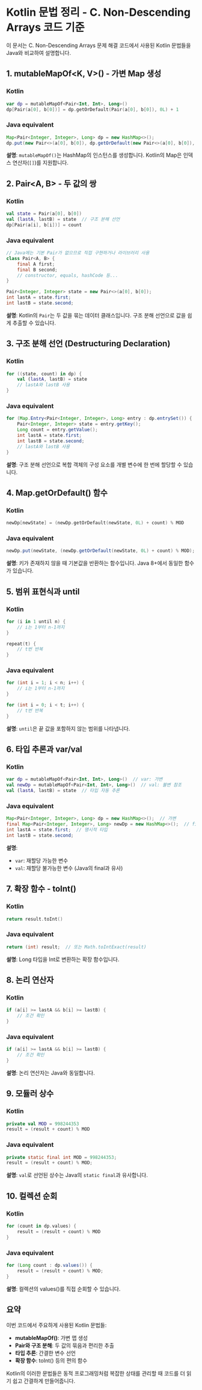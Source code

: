 # Kotlin 문법 정리 - C. Non-Descending Arrays 코드 기준

이 문서는 C. Non-Descending Arrays 문제 해결 코드에서 사용된 Kotlin 문법들을 Java와 비교하여 설명합니다.

## 1. mutableMapOf<K, V>() - 가변 Map 생성

### Kotlin
```kotlin
var dp = mutableMapOf<Pair<Int, Int>, Long>()
dp[Pair(a[0], b[0])] = dp.getOrDefault(Pair(a[0], b[0]), 0L) + 1
```

### Java equivalent
```java
Map<Pair<Integer, Integer>, Long> dp = new HashMap<>();
dp.put(new Pair<>(a[0], b[0]), dp.getOrDefault(new Pair<>(a[0], b[0]), 0L) + 1);
```

**설명**: `mutableMapOf()`는 HashMap의 인스턴스를 생성합니다. Kotlin의 Map은 인덱스 연산자(`[]`)를 지원합니다.

## 2. Pair<A, B> - 두 값의 쌍

### Kotlin
```kotlin
val state = Pair(a[0], b[0])
val (lastA, lastB) = state  // 구조 분해 선언
dp[Pair(a[i], b[i])] = count
```

### Java equivalent
```java
// Java에는 기본 Pair가 없으므로 직접 구현하거나 라이브러리 사용
class Pair<A, B> {
    final A first;
    final B second;
    // constructor, equals, hashCode 등...
}

Pair<Integer, Integer> state = new Pair<>(a[0], b[0]);
int lastA = state.first;
int lastB = state.second;
```

**설명**: Kotlin의 `Pair`는 두 값을 묶는 데이터 클래스입니다. 구조 분해 선언으로 값을 쉽게 추출할 수 있습니다.

## 3. 구조 분해 선언 (Destructuring Declaration)

### Kotlin
```kotlin
for ((state, count) in dp) {
    val (lastA, lastB) = state
    // lastA와 lastB 사용
}
```

### Java equivalent
```java
for (Map.Entry<Pair<Integer, Integer>, Long> entry : dp.entrySet()) {
    Pair<Integer, Integer> state = entry.getKey();
    Long count = entry.getValue();
    int lastA = state.first;
    int lastB = state.second;
    // lastA와 lastB 사용
}
```

**설명**: 구조 분해 선언으로 복합 객체의 구성 요소를 개별 변수에 한 번에 할당할 수 있습니다.

## 4. Map.getOrDefault() 함수

### Kotlin
```kotlin
newDp[newState] = (newDp.getOrDefault(newState, 0L) + count) % MOD
```

### Java equivalent
```java
newDp.put(newState, (newDp.getOrDefault(newState, 0L) + count) % MOD);
```

**설명**: 키가 존재하지 않을 때 기본값을 반환하는 함수입니다. Java 8+에서 동일한 함수가 있습니다.

## 5. 범위 표현식과 until

### Kotlin
```kotlin
for (i in 1 until n) {
    // i는 1부터 n-1까지
}

repeat(t) {
    // t번 반복
}
```

### Java equivalent
```java
for (int i = 1; i < n; i++) {
    // i는 1부터 n-1까지
}

for (int i = 0; i < t; i++) {
    // t번 반복
}
```

**설명**: `until`은 끝 값을 포함하지 않는 범위를 나타냅니다.

## 6. 타입 추론과 var/val

### Kotlin
```kotlin
var dp = mutableMapOf<Pair<Int, Int>, Long>()  // var: 가변
val newDp = mutableMapOf<Pair<Int, Int>, Long>()  // val: 불변 참조
val (lastA, lastB) = state  // 타입 자동 추론
```

### Java equivalent
```java
Map<Pair<Integer, Integer>, Long> dp = new HashMap<>();  // 가변
final Map<Pair<Integer, Integer>, Long> newDp = new HashMap<>();  // final
int lastA = state.first;  // 명시적 타입
int lastB = state.second;
```

**설명**:
- `var`: 재할당 가능한 변수
- `val`: 재할당 불가능한 변수 (Java의 final과 유사)

## 7. 확장 함수 - toInt()

### Kotlin
```kotlin
return result.toInt()
```

### Java equivalent
```java
return (int) result;  // 또는 Math.toIntExact(result)
```

**설명**: Long 타입을 Int로 변환하는 확장 함수입니다.

## 8. 논리 연산자

### Kotlin
```kotlin
if (a[i] >= lastA && b[i] >= lastB) {
    // 조건 확인
}
```

### Java equivalent
```java
if (a[i] >= lastA && b[i] >= lastB) {
    // 조건 확인
}
```

**설명**: 논리 연산자는 Java와 동일합니다.

## 9. 모듈러 상수

### Kotlin
```kotlin
private val MOD = 998244353
result = (result + count) % MOD
```

### Java equivalent
```java
private static final int MOD = 998244353;
result = (result + count) % MOD;
```

**설명**: `val`로 선언된 상수는 Java의 `static final`과 유사합니다.

## 10. 컬렉션 순회

### Kotlin
```kotlin
for (count in dp.values) {
    result = (result + count) % MOD
}
```

### Java equivalent
```java
for (Long count : dp.values()) {
    result = (result + count) % MOD;
}
```

**설명**: 컬렉션의 values()를 직접 순회할 수 있습니다.

## 요약

이번 코드에서 주요하게 사용된 Kotlin 문법들:
- **mutableMapOf()**: 가변 맵 생성
- **Pair와 구조 분해**: 두 값의 묶음과 편리한 추출
- **타입 추론**: 간결한 변수 선언
- **확장 함수**: toInt() 등의 편의 함수

Kotlin의 이러한 문법들은 동적 프로그래밍처럼 복잡한 상태를 관리할 때 코드를 더 읽기 쉽고 간결하게 만들어줍니다.